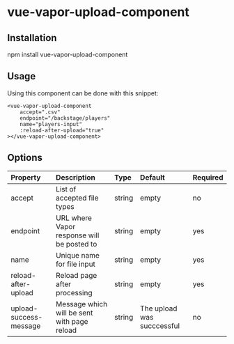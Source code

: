 # vue-vapor-upload-component

## Installation
npm install vue-vapor-upload-component

## Usage

Using this component can be done with this snippet:

```
<vue-vapor-upload-component
    accept=".csv"
    endpoint="/backstage/players"
    name="players-input"
    :reload-after-upload="true"
></vue-vapor-upload-component>
```

## Options

| Property | Description | Type | Default | Required |
| :--- | :--- | :--- | :--- | :--- |
| accept | List of accepted file types | string | empty | no |
| endpoint | URL where Vapor response will be posted to | string | empty | yes |
| name | Unique name for file input | string | empty | yes |
| reload-after-upload | Reload page after processing | string | empty | yes |
| upload-success-message | Message which will be sent with page reload | string | The upload was succcessful | no |


